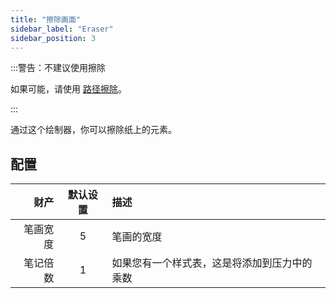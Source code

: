 ```yaml
---
title: "擦除画面"
sidebar_label: "Eraser"
sidebar_position: 3
---
```



:::警告：不建议使用擦除

如果可能，请使用 [路径擦除](path_eraser)。

:::

通过这个绘制器，你可以擦除纸上的元素。

## 配置

|   财产 | 默认设置 | 描述                     |
| ----:|:----:|:---------------------- |
| 笔画宽度 |  5   | 笔画的宽度                  |
| 笔记倍数 |  1   | 如果您有一个样式表，这是将添加到压力中的乘数 |
